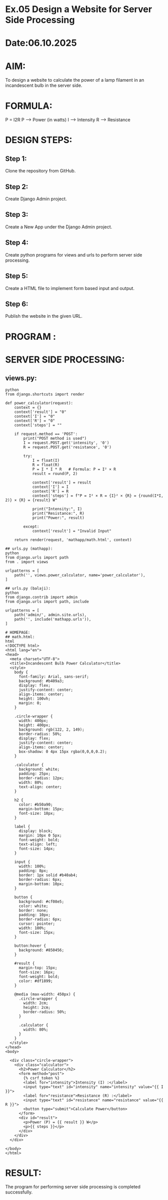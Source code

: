# Ex.05 Design a Website for Server Side Processing
# Date:06.10.2025
# AIM:
To design a website to calculate the power of a lamp filament in an incandescent bulb in the server side.

# FORMULA:
P = I2R
P --> Power (in watts)
 I --> Intensity
 R --> Resistance

# DESIGN STEPS:
## Step 1:
Clone the repository from GitHub.

## Step 2:
Create Django Admin project.

## Step 3:
Create a New App under the Django Admin project.

## Step 4:
Create python programs for views and urls to perform server side processing.

## Step 5:
Create a HTML file to implement form based input and output.

## Step 6:
Publish the website in the given URL.

# PROGRAM :
# SERVER SIDE PROCESSING:
## views.py:
```
python
from django.shortcuts import render

def power_calculator(request):
    context = {}
    context['result'] = "0"
    context['I'] = "0"
    context['R'] = "0"
    context['steps'] = ""

    if request.method == 'POST':
        print("POST method is used")
        I = request.POST.get('intensity', '0')
        R = request.POST.get('resistance', '0')

        try:
            I = float(I)
            R = float(R)
            P = I * I * R   # Formula: P = I² × R
            result = round(P, 2)

            context['result'] = result
            context['I'] = I
            context['R'] = R
            context['steps'] = f"P = I² × R = {I}² × {R} = {round(I*I, 2)} × {R} = {result} W"

            print("Intensity:", I)
            print("Resistance:", R)
            print("Power:", result)

        except:
            context['result'] = "Invalid Input"

    return render(request, 'mathapp/math.html', context)

## urls.py (mathapp):
python
from django.urls import path
from . import views

urlpatterns = [
    path('', views.power_calculator, name='power_calculator'),
]

## urls.py (balaji):
python
from django.contrib import admin
from django.urls import path, include

urlpatterns = [
    path('admin/', admin.site.urls),
    path('', include('mathapp.urls')),
]

# HOMEPAGE:
## math.html:
html
<!DOCTYPE html>
<html lang="en">
<head>
  <meta charset="UTF-8">
  <title>Incandescent Bulb Power Calculator</title>
  <style>
    body {
      font-family: Arial, sans-serif;
      background: #b409a3;
      display: flex;
      justify-content: center;
      align-items: center;
      height: 100vh;
      margin: 0;
    }

    .circle-wrapper {
      width: 400px;
      height: 400px;
      background: rgb(122, 2, 149);
      border-radius: 50%;
      display: flex;
      justify-content: center;
      align-items: center;
      box-shadow: 0 4px 15px rgba(0,0,0,0.2);
    }

    .calculator {
      background: white;
      padding: 25px;
      border-radius: 12px;
      width: 80%;
      text-align: center;
    }

    h2 {
      color: #b50a90;
      margin-bottom: 15px;
      font-size: 18px;
    }

    label {
      display: block;
      margin: 10px 0 5px;
      font-weight: bold;
      text-align: left;
      font-size: 14px;
    }

    input {
      width: 100%;
      padding: 8px;
      border: 1px solid #b40ab4;
      border-radius: 6px;
      margin-bottom: 10px;
    }

    button {
      background: #cf08e5;
      color: white;
      border: none;
      padding: 10px;
      border-radius: 6px;
      cursor: pointer;
      width: 100%;
      font-size: 15px;
    }

    button:hover {
      background: #850456;
    }

    #result {
      margin-top: 15px;
      font-size: 16px;
      font-weight: bold;
      color: #df1899;
    }

    @media (max-width: 450px) {
      .circle-wrapper {
        width: 2cm;
        height: 2cm;
        border-radius: 50%;
      }

      .calculator {
        width: 80%;
      }
    }
  </style>
</head>
<body>

  <div class="circle-wrapper">
    <div class="calculator">
      <h2>Power Calculator</h2>
      <form method="post">
        {% csrf_token %}
        <label for="intensity">Intensity (I) :</label>
        <input type="text" id="intensity" name="intensity" value="{{ I }}">
        <label for="resistance">Resistance (R) :</label>
        <input type="text" id="resistance" name="resistance" value="{{ R }}">
        <button type="submit">Calculate Power</button>
      </form>
      <div id="result">
        <p>Power (P) = {{ result }} W</p>
        <p>{{ steps }}</p>
      </div>
    </div>
  </div>

</body>
</html>
```
# RESULT:
The program for performing server side processing is completed successfully.

